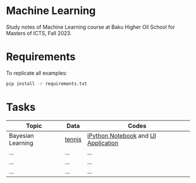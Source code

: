 # Machine Learning 
Study notes of Machine Learning course at Baku Higher Oil School for Masters of ICTS, Fall 2023.

# Requirements
To replicate all examples:
```bash
pip install -r requirements.txt
```

# Tasks
| Topic | Data | Codes |
| --------------- | --------------- | --------------- |
| Bayesian Learning    | [tennis](https://github.com/hseysen/machine_learning_bhos/blob/main/data/tennis.csv)    | [iPython Notebook](https://github.com/hseysen/machine_learning_bhos/blob/main/code/tennis.ipynb) and [UI Application](https://github.com/hseysen/machine_learning_bhos/blob/main/code/tennis.py)    |
| ...    | ...    | ...    |
| ...    | ...    | ...    |
| ...    | ...    | ...    |
